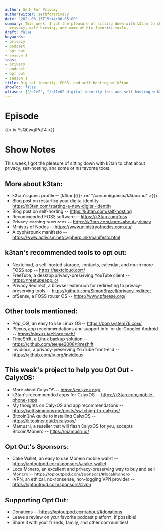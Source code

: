 ```yaml
---
author: Seth For Privacy
authorTwitter: sethforprivacy
date: "2021-06-13T15:44:08-05:00"
summary: This week, I got the pleasure of sitting down with k3tan to chat about
  privacy, self-hosting, and some of his favorite tools.
draft: false
keywords:
- privacy
- podcast
- opt out
- season 1
tags:
- privacy
- podcast
- opt out
- season 1
title: Digital identity, FOSS, and self-hosting w/ k3tan
showToc: false
aliases: ["/s1e2", "/s01e02-digital-identity-foss-and-self-hosting-w-k3tan"]
---
```


# Episode

<div id="buzzsprout-player-8696168"></div><script src="https://www.buzzsprout.com/1790481/8696168-digital-identity-foss-and-self-hosting-w-k3tan.js?container_id=buzzsprout-player-8696168&player=small" type="text/javascript" charset="utf-8"></script>

{{< iv YsQCwqtPqT4 >}}

# Show Notes

This week, I got the pleasure of sitting down with k3tan to chat about privacy, self-hosting, and some of his favorite tools.

## More about k3tan:

- k3tan's guest profile -- [k3tan]({{< ref "/content/guests/k3tan.md" >}})
- Blog post on restarting your digital identity -- https://k3tan.com/starting-a-new-digital-identity
- Blog post on self-hosting -- https://k3tan.com/self-hosting
- Recommended FOSS software -- https://k3tan.com/foss
- Privacy learning resources -- https://k3tan.com/learn-about-privacy
- Ministry of Nodes -- https://www.ministryofnodes.com.au/
- A cypherpunk manifesto -- https://www.activism.net/cypherpunk/manifesto.html

## k3tan's recommended tools to opt out:

- Nextcloud, a self-hosted storage, contacts, calendar, and much more FOSS app -- https://nextcloud.com/
- FreeTube, a desktop privacy-preserving YouTube client -- https://freetubeapp.io/
- Privacy Redirect, a browser extension for redirecting to privacy-preserving tools -- https://github.com/SimonBrazell/privacy-redirect
- pfSense, a FOSS router OS -- https://www.pfsense.org/

## Other tools mentioned:

- Pop_OS!, an easy to use Linux OS -- https://pop.system76.com/
- Plexus, app recommendations and support info for de-Googled Android -- https://plexus.techlore.tech/
- TimeShift, a Linux backup solution -- https://github.com/teejee2008/timeshift
- Invidious, a privacy-preserving YouTube front-end -- https://github.com/iv-org/invidious

## This week's project to help you Opt Out - CalyxOS:

- More about CalyxOS -- https://calyxos.org/
- k3tan's recommended apps for CalyxOS -- https://k3tan.com/mobile-phone-apps
- My thoughts on CalyxOS and app recommendations -- https://sethsimmons.me/posts/switching-to-calyxos/
- BitcoinQnA guide to installing CalyxOS -- https://bitcoiner.guide/calyxos/
- Mamushi, a reseller that will flash CalyxOS for you, accepts Bitcoin/Monero -- https://mamushi.io/

## Opt Out's Sponsors:

- Cake Wallet, an easy to use Monero mobile wallet -- https://optoutpod.com/sponsors/#cake-wallet
- LocalMonero, an excellent and privacy-preserving way to buy and sell Monero -- https://optoutpod.com/sponsors/#localmonero
- IVPN, an ethical, no-nonsense, non-logging VPN provider -- https://optoutpod.com/sponsors/#ivpn

## Supporting Opt Out:

- Donations -- https://optoutpod.com/about/#donations
- Leave a review on your favorite podcast platform, if possible!
- Share it with your friends, family, and other communities!
